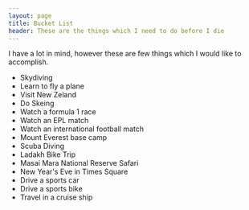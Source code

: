 ```yaml
---
layout: page
title: Bucket List
header: These are the things which I need to do before I die
---
```

I have a lot in mind, however these are few things which I would like to accomplish.

* Skydiving
* Learn to fly a plane
* Visit New Zeland
* Do Skeing 
* Watch a formula 1 race
* Watch an EPL match
* Watch an international football match
* Mount Everest base camp
* Scuba Diving
* Ladakh Bike Trip
* Masai Mara National Reserve Safari
* New Year's Eve in Times Square
* Drive a sports car
* Drive a sports bike
* Travel in a cruise ship

